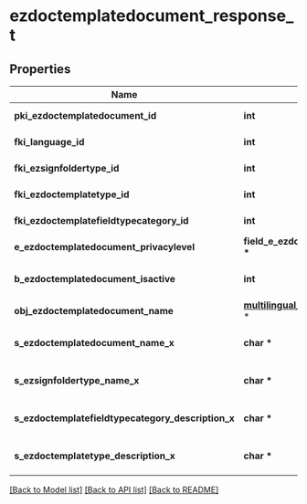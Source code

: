 # ezdoctemplatedocument_response_t

## Properties
Name | Type | Description | Notes
------------ | ------------- | ------------- | -------------
**pki_ezdoctemplatedocument_id** | **int** | The unique ID of the Ezdoctemplatedocument | 
**fki_language_id** | **int** | The unique ID of the Language.  Valid values:  |Value|Description| |-|-| |1|French| |2|English| | 
**fki_ezsignfoldertype_id** | **int** | The unique ID of the Ezsignfoldertype. | [optional] 
**fki_ezdoctemplatetype_id** | **int** | The unique ID of the Ezdoctemplatetype | 
**fki_ezdoctemplatefieldtypecategory_id** | **int** | The unique ID of the Ezdoctemplatefieldtypecategory | 
**e_ezdoctemplatedocument_privacylevel** | **field_e_ezdoctemplatedocument_privacylevel_t \*** |  | [optional] 
**b_ezdoctemplatedocument_isactive** | **int** | Whether the ezdoctemplatedocument is active or not | 
**obj_ezdoctemplatedocument_name** | [**multilingual_ezdoctemplatedocument_name_t**](multilingual_ezdoctemplatedocument_name.md) \* |  | 
**s_ezdoctemplatedocument_name_x** | **char \*** | The name of the Ezdoctemplatedocument in the language of the requester | [optional] 
**s_ezsignfoldertype_name_x** | **char \*** | The name of the Ezsignfoldertype in the language of the requester | [optional] 
**s_ezdoctemplatefieldtypecategory_description_x** | **char \*** | The description of the Ezdoctemplatefieldtypecategory in the language of the requester | 
**s_ezdoctemplatetype_description_x** | **char \*** | The description of the Ezdoctemplatetype in the language of the requester | 

[[Back to Model list]](../README.md#documentation-for-models) [[Back to API list]](../README.md#documentation-for-api-endpoints) [[Back to README]](../README.md)


